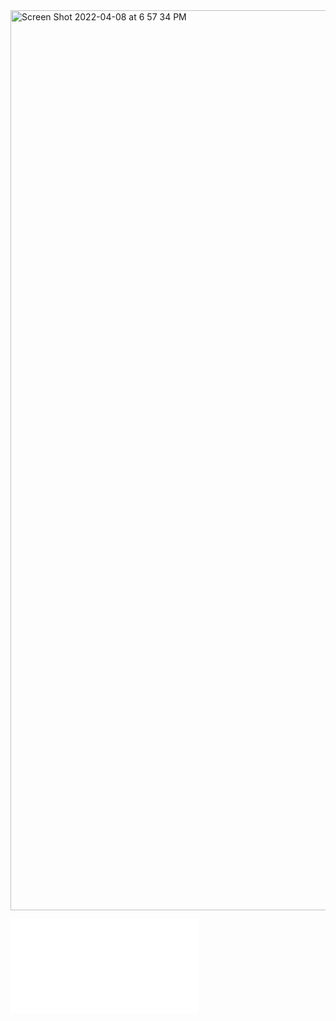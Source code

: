 
<img width="1440" alt="Screen Shot 2022-04-08 at 6 57 34 PM" src="https://user-images.githubusercontent.com/97008935/162553203-8f5b3f90-2949-4645-9283-79d00e81b1c5.png">

![image](lab-report-1-week-2.md)